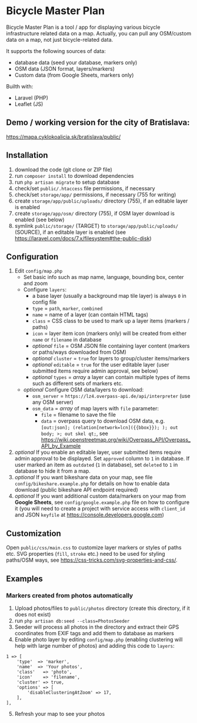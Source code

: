 # Bicycle Master Plan
Bicycle Master Plan is a tool / app for displaying various bicycle infrastructure related data on a map. Actually, you can pull any OSM/custom data on a map, not just bicycle-related data.

It supports the following sources of data:
- database data (seed your database, markers only)
- OSM data (JSON format, layers/markers)
- Custom data (from Google Sheets, markers only)

Builth with:
- Laravel (PHP)
- Leaflet (JS)

## Demo / working version for the city of Bratislava:
https://mapa.cyklokoalicia.sk/bratislava/public/

## Installation
1. download the code (git clone or ZIP file)
2. run `composer install` to download dependencies
3. run `php artisan migrate` to setup database
4. check/set `public/.htaccess` file permissions, if necessary
5. check/set `storage/app/` permissions, if necessary (755 for writing)
6. create `storage/app/public/uploads/` directory (755), if an editable layer is enabled
7. create `storage/app/osm/` directory (755), if OSM layer download is enabled (see below)
8. symlink `public/storage/` (TARGET) to `storage/app/public/uploads/` (SOURCE), if an editable layer is enabled (see https://laravel.com/docs/7.x/filesystem#the-public-disk)

## Configuration
1. Edit `config/map.php`
    - Set basic info such as map name, language, bounding box, center and zoom
    - Configure `layers`:
        - a base layer (usually a background map tile layer) is always `0` in config file
        - `type` = `path`, `marker`, `combined`
        - `name` = name of a layer (can contain HTML tags)
        - `class` = CSS class to be used to mark up a layer items (markers / paths)
        - `icon` = layer item icon (markers only) will be created from either `name` or `filename` in database
        - *optional* `file` = OSM JSON file containing layer content (markers or paths/ways downloaded from OSM)
        - *optional* `cluster` = `true` for layers to group/cluster items/markers
        - *optional* `editable` = `true` for the user editable layer (user submitted items require admin approval, see below)
        - *optional* `types` = *array* a layer can contain multiple types of items such as different sets of markers etc.
    - *optional* Configure OSM data/layers to download:
        - `osm_server` = `https://lz4.overpass-api.de/api/interpreter` (use any OSM server)
        - `osm_data` = *array* of map layers with `file` parameter:
            - `file` = filename to save the file
            - `data` = overpass query to download OSM data, e.g. `[out:json]; (relation[network=lcn]({{bbox}}); ); out body; >; out skel qt;`, see https://wiki.openstreetmap.org/wiki/Overpass_API/Overpass_API_by_Example
2. *optional* If you enable an editable layer, user submitted items require admin approval to be displayed. Set `approved` column to `1` in database. If user marked an item as `outdated` (`1` in database), set `deleted` to `1` in database to hide it from a map.
3. *optional* If you want bikeshare data on your map, see file `config/bikeshare.example.php` for details on how to enable data download (public bikeshare API endpoint required)
4. *optional* If you want additional custom data/markers on your map from **Google Sheets**, see `config/google.example.php` file on how to configure it (you will need to create a project with service access with `client_id` and JSON `keyfile` at https://console.developers.google.com)

## Customization
Open `public/css/main.css` to customize layer markers or styles of paths etc. SVG properties (`fill`, `stroke` etc.) need to be used for styling paths/OSM ways, see https://css-tricks.com/svg-properties-and-css/.

## Examples

### Markers created from photos automatically
1. Upload photos/files to `public/photos` directory (create this directory, if it does not exist)
2. run `php artisan db:seed --class=PhotosSeeder`
3. Seeder will process all photos in the directory and extract their GPS coordinates from EXIF tags and add them to database as markers
4. Enable photo layer by editing `config/map.php` (enabling clustering will help with large number of photos) and adding this code to `layers`:
```
1 => [
    'type'  => 'marker',
    'name'  => 'Your photos',
    'class'   => 'photo',
    'icon'    => 'filename',
    'cluster' => true,
    'options' => [
        'disableClusteringAtZoom' => 17,
    ],
],
```
5. Refresh your map to see your photos